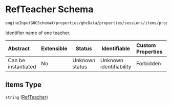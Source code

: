 # RefTeacher Schema

```txt
engineInputGHCSchema#/properties/ghcData/properties/sessions/items/properties/refTeachers/items
```

Identifier name of one teacher.


| Abstract            | Extensible | Status         | Identifiable            | Custom Properties | Additional Properties | Access Restrictions | Defined In                                                         |
| :------------------ | ---------- | -------------- | ----------------------- | :---------------- | --------------------- | ------------------- | ------------------------------------------------------------------ |
| Can be instantiated | No         | Unknown status | Unknown identifiability | Forbidden         | Allowed               | none                | [ghc.schema.json\*](../out/ghc.schema.json "open original schema") |

## items Type

`string` ([RefTeacher](ghc-properties-ghcdata-properties-sessions-session-properties-refteachers-refteacher.md))
